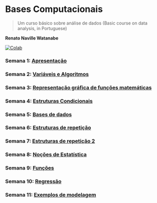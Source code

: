 # Bases Computacionais

> Um curso básico sobre análise de dados (Basic course on data analysis, in Portuguese)

**Renato Naville Watanabe**

[![Colab](https://colab.research.google.com/assets/colab-badge.svg)](https://colab.research.google.com/github/BMClab/BasesComputacionais/)  


### Semana 1: [Apresentação](https://colab.research.google.com/github/BMClab/BasesComputacionais/blob/master/aula1/Apresenta%C3%A7%C3%A3o.ipynb)

### Semana 2: [Variáveis e Algoritmos](https://colab.research.google.com/github/BMClab/BasesComputacionais/blob/master/aula2/Vari%C3%A1veis%20e%20algoritmos.ipynb)

### Semana 3: [Representação gráfica de funções matemáticas](https://colab.research.google.com/github/BMClab/BasesComputacionais/blob/master/aula3/Representa%C3%A7%C3%A3oGraficaDeFun%C3%A7%C3%B5es.ipynb)

### Semana 4: [Estruturas Condicionais](https://colab.research.google.com/github/BMClab/BasesComputacionais/blob/master/aula4/EstruturasCondicionais.ipynb)

### Semana 5: [Bases de dados](https://colab.research.google.com/github/BMClab/BasesComputacionais/blob/master/aula5/BasesDeDados.ipynb)

### Semana 6: [Estruturas de repetição](https://colab.research.google.com/github/BMClab/BasesComputacionais/blob/master/aula6/EstruturasDeRepeticao.ipynb)

### Semana 7: [Estruturas de repetição 2](https://colab.research.google.com/github/BMClab/BasesComputacionais/blob/master/aula7/EstruturasDeRepeticaoTabelas.ipynb)

### Semana 8: [Noções de Estatística](https://colab.research.google.com/github/BMClab/BasesComputacionais/blob/master/aula8/Estatistica.ipynb)

### Semana 9: [Funções](https://colab.research.google.com/github/BMClab/BasesComputacionais/blob/master/aula8/Funcoes.ipynb)

### Semana 10: [Regressão](https://colab.research.google.com/github/BMClab/BasesComputacionais/blob/master/aula9/Regress%C3%A3o.ipynb)

### Semana 11: [Exemplos de modelagem](https://colab.research.google.com/github/BMClab/BasesComputacionais/blob/master/aula10/Modelagem.ipynb#scrollTo=si9-LI1y3r7U) 
